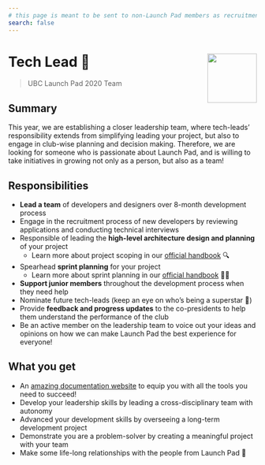 ```yaml
---
# this page is meant to be sent to non-Launch Pad members as recruitment material - exclude it from search
search: false
---
```


# Tech Lead 🚀 <img align="right" src="https://raw.githubusercontent.com/ubclaunchpad/ubclaunchpad.com/master/src/assets/rocket.png" width="100px">

> UBC Launch Pad 2020 Team

## Summary

This year, we are establishing a closer leadership team, where tech-leads’ responsibility extends from simplifying leading your project, but also to engage in club-wise planning and decision making. Therefore, we are looking for someone who is passionate about Launch Pad, and is willing to take initiatives in growing not only as a person, but also as a team!

## Responsibilities

* **Lead a team** of developers and designers over 8-month development process
* Engage in the recruitment process of new developers by reviewing applications and conducting technical interviews
* Responsible of leading the **high-level architecture design and planning** of your project
  * Learn more about project scoping in our [official handbook](/handbook/project-management/scope.md) 🔍
* Spearhead **sprint planning** for your project
  * Learn more about sprint planning in our [official handbook](/handbook/project-management/sprints.md) 🚴🏼
* **Support junior members** throughout the development process when they need help
* Nominate future tech-leads (keep an eye on who’s being a superstar 👀)
* Provide **feedback and progress updates** to the co-presidents to help them understand the performance of the club
* Be an active member on the leadership team to voice out your ideas and opinions on how we can make Launch Pad the best experience for everyone!

## What you get

* An [amazing documentation website](https://docs.ubclaunchpad.com) to equip you with all the tools you need to succeed!
* Develop your leadership skills by leading a cross-disciplinary team with autonomy
* Advanced your development skills by overseeing a long-term development project
* Demonstrate you are a problem-solver by creating a meaningful project with your team
* Make some life-long relationships with the people from Launch Pad 💫
